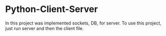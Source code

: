# Python-Client-Server
In this project was implemented sockets, DB, for server. 
To use this project, just run server and then the client file.
